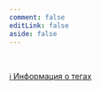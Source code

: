 ```yaml
---
comment: false
editLink: false
aside: false
---
```


<script setup>
    import TagPage from './TagPage.vue';
</script>

<TagPage :tag="$params.tag" />

<br>

[:information_source: Информация о тегах](/info/tags)